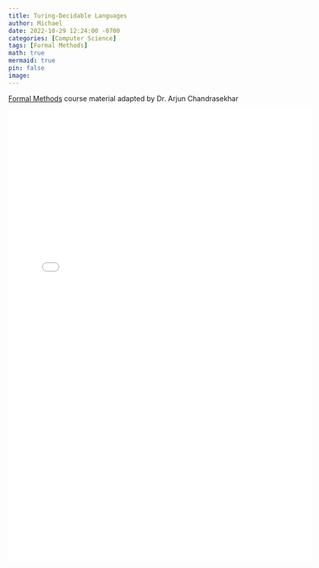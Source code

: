 ```yaml
---
title: Turing-Decidable Languages
author: Michael
date: 2022-10-29 12:24:00 -0700
categories: [Computer Science]
tags: [Formal Methods]
math: true
mermaid: true
pin: false
image:
---
```


[Formal Methods](https://www.arjun-chandrasekhar-teaching.com/teaching) course material adapted by Dr. Arjun Chandrasekhar

<iframe width="120%" height="900px" src="/files/discrete_math/8-Turing-Decidable-Languages.pdf" frameborder="0" allow="accelerometer; autoplay; encrypted-media; gyroscope; picture-in-picture" allowfullscreen></iframe>


